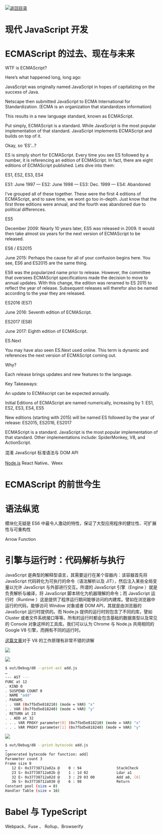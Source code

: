 [![返回目录](https://parg.co/USw)](https://parg.co/bxN)

# 现代 JavaScript 开发

# ECMAScript 的过去、现在与未来

WTF is ECMAScript?

Here’s what happened long, long ago:

JavaScript was originally named JavaScript in hopes of capitalizing on the success of Java.

Netscape then submitted JavaScript to ECMA International for Standardization. (ECMA is an organization that standardizes information)

This results in a new language standard, known as ECMAScript.

Put simply, ECMAScript is a standard. While JavaScript is the most popular implementation of that standard. JavaScript implements ECMAScript and builds on top of it.

Okay, so ‘ES’…?

ES is simply short for ECMAScript. Every time you see ES followed by a number, it is referencing an edition of ECMAScript. In fact, there are eight editions of ECMAScript published. Lets dive into them:

ES1, ES2, ES3, ES4

ES1: June 1997 — ES2: June 1998 — ES3: Dec. 1999 — ES4: Abandoned

I’ve grouped all of these together. These were the first 4 editions of ECMAScript, and to save time, we wont go too in-depth. Just know that the first three editions were annual, and the fourth was abandoned due to political differences.

ES5

December 2009: Nearly 10 years later, ES5 was released in 2009. It would then take almost six years for the next version of ECMAScript to be released.

ES6 / ES2015

June 2015: Perhaps the cause for all of your confusion begins here. You see, ES6 and ES2015 are the same thing.

ES6 was the popularized name prior to release. However, the committee that oversees ECMAScript specifications made the decision to move to annual updates. With this change, the edition was renamed to ES 2015 to reflect the year of release. Subsequent releases will therefor also be named according to the year they are released.

ES2016 (ES7)

June 2016: Seventh edition of ECMAScript.

ES2017 (ES8)

June 2017: Eighth edition of ECMAScript.

ES.Next

You may have also seen ES.Next used online. This term is dynamic and references the next version of ECMAScript coming out.

Why?

Each release brings updates and new features to the language.

Key Takeaways:

An update to ECMAscript can be expected annually.

Initial Editions of ECMAScript are named numerically, increasing by 1: ES1, ES2, ES3, ES4, ES5

New editions (starting with 2015) will be named ES followed by the year of release: ES2015, ES2016, ES2017

ECMAScript is a standard. JavaScript is the most popular implementation of that standard. Other implementations include: SpiderMonkey, V8, and ActionScript.

混淆 JavaScript 标准语法与 DOM API

[Node.js]() React Native、Weex

# ECMAScript 的前世今生

# 语法纵览

模块化无疑是 ES6 中最令人激动的特性，保证了大型应用程序的健壮性、可扩展性与可重构性

Arrow Function

# 引擎与运行时：代码解析与执行

JavaScript 是典型的解释型语言，其需要运行在某个容器内：该容器首先将 JavaScript 代码转化为可执行的命令（语法解析以及 JIT），然后注入某些全局变量以允许 JavaScript 与外部进行交互。所谓的 JavaScript 引擎（Engine ）就是负责解析与编译，将 JavaScript 脚本转化为机器理解的命令；而 JavaScript 运行时（Runtime ）这是提供了程序运行期间能够访问的内建库。譬如在浏览器中运行的代码，能够访问 Window 对象或者 DOM API，其就是由浏览器的 JavaScript 运行时提供的。而 Node.js 提供的运行时则包含了不同的库，譬如 Cluster 或者文件系统接口等等。所有的运行时都会包含基础的数据类型以及常见的 Console 对象这样的工具库。我们可以认为 Chrome 与 Node.js 共用相同的 Google V8 引擎，而拥有不同的运行时。

[这篇文章](https://parg.co/Uuv)对于 V8 的工作原理有非常不错的讲解

![](https://cdn-images-1.medium.com/max/2000/0*bN9YVBLw_tT1Xvte.)

![](https://s3.amazonaws.com/images.ponyfoo.com/uploads/addy-ad3b2ea8f9be48a18c4bdad5041a3237.png)

```sh
$ out/Debug/d8 --print-ast add.js
…
--- AST ---
FUNC at 12
. KIND 0
. SUSPEND COUNT 0
. NAME "add"
. PARAMS
. . VAR (0x7fbd5e818210) (mode = VAR) "x"
. . VAR (0x7fbd5e818240) (mode = VAR) "y"
. RETURN at 23
. . ADD at 32
. . . VAR PROXY parameter[0] (0x7fbd5e818210) (mode = VAR) "x"
. . . VAR PROXY parameter[1] (0x7fbd5e818240) (mode = VAR) "y"
```

![](https://s3.amazonaws.com/images.ponyfoo.com/uploads/ast-602ed6f747124b0888c0a032eba50bb2.png)

```sh
$ out/Debug/d8 --print-bytecode add.js
…
[generated bytecode for function: add]
Parameter count 3
Frame size 0
   12 E> 0x37738712a02a @    0 : 94                StackCheck
   23 S> 0x37738712a02b @    1 : 1d 02             Ldar a1
   32 E> 0x37738712a02d @    3 : 29 03 00          Add a0, [0]
   36 S> 0x37738712a030 @    6 : 98                Return
Constant pool (size = 0)
Handler Table (size = 16)
```

# Babel 与 TypeScript

Webpack、Fuse 、 Rollup、Browserify
